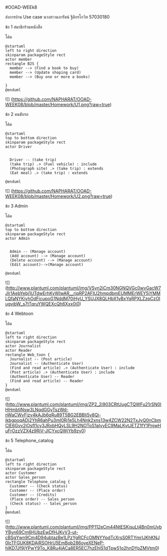 #OOAD-WEEk8

ส่งการบ้าน Use case นางสาวนภารัตน์ ฐิติกรโกวิท 57030180

ข้อ 1 สมาชิกร้านหนังสือ 

โค้ด 
```
@startuml
left to right direction
skinparam packageStyle rect
actor member
rectangle B2S {
  member --> (Find a book to buy)
  member --> (Update shoping card)
  member --> (Buy one or more a books)
 
}
@enduml
```
![]
(https://github.com/NAPHARAT/OOAD-WEEK08/blob/master/Homework/U1.png?raw=true)

ข้อ 2 คนขับรถ

โค้ด
```
@startuml
top to bottom direction
skinparam packageStyle rect
actor Driver


  Driver -- (take trip)
  (take trip) .> (Fuel vehicle) : include
  (Photograph site) .> (take trip) : extends
  (Eat meal) .> (take trip) : extends

@enduml
```
![]
(https://github.com/NAPHARAT/OOAD-WEEK08/blob/master/Homework/U2.png?raw=true)

ข้อ 3 Admin

โค้ด
```
@startuml
top to bottom direction
skinparam packageStyle rect
actor Admin


  Admin -- (Manage account)
  (Add account) --> (Manage account) 
  (Delete account) --> (Manage account)
  (Edit account)-->(Manage account)

@enduml
```
![]
(http://www.plantuml.com/plantuml/img/VSyn2iCm30NGNQVGc0wvGacW7Jlr1AebYebj1UTdwErhKyWIwAR__riqRP2AFIU2hmpdbmEUMMErWEY5jYMMLQfaNYKiyhOdFicupoG1NddM70iHyU_YSUJX8QLHbX1yBxYqRPXLZzpCzOIugvibW_s7tTqruYWQEXcQh6Xxx0i0)


ข้อ 4 Webtoon

โค้ด
```
@startuml
left to right direction
skinparam packageStyle rect
actor Journalist
actor Reader
rectangle Web_toon {
  Journalist -- (Post article)
  Journalist -- (Authenticate User)
  (Find and read article) .> (Authenticate User) : include
  (Post article) .> (Authenticate User) : include
  (Authenticate User) -- Reader
  (Find and read article) -- Reader
}
@enduml

```
![]
(http://www.plantuml.com/plantuml/img/ZP2_2i903CRtUugCTQWFu21rSN0IHHmbtiNsw3LNqdGGyTszWd-nWaCWvFjzv4kAJb6qRu89T5BG2EBBIi5v8Qi-ikbgpoqADj2YhR6ahPu3mI0Rj1e5Lh4Nnk2xns13w4ZCW22N2TxJyQ0nCbmClE6Gvv2jOsfI1cy3JRxbHQyLSL9H2NOToS1aIyyEC9MaLKytJETZ1fY1PnjwHuFrOzzVZX4z9RiV-JlCYxcQWjYb9zy0)


ข้อ 5 Telephone_catalog

โค้ด
```
@startuml
left to right direction
skinparam packageStyle rect
actor Customer
actor Sales_person
rectangle Telephone_catalog {
  Customer -- (Check status)
  Customer -- (Place order)
  Customer -- (Credits)
  (Place order) -- Sales_person
  (Check status) -- Sales_person
}
@enduml

```
![]
(http://www.plantuml.com/plantuml/img/PP112eCm44NtESKisuLt4Bn0mUvbYByn69Cm6HUbzEwDfHJKvV3-ut-cBSgYwn9Cm4D94ubtazBe1LPzYgRCFcOMNYYpdTcXrsS0RTYmrIJKhKNJ0lcTFGUK8KDAjRSOHrU5EmBob286oyeXENeP-hlKD7Jf9jYPwY9To_K8Ru4jACa8ER5EC7hzEhlS1dTpw51o2hnDYpZMVtm0)
